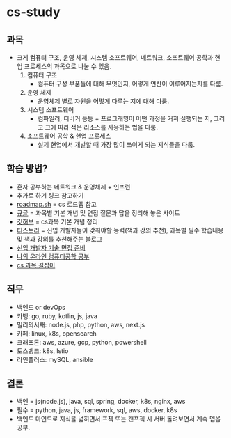 # cs-study
## 과목
- 크게 컴퓨터 구조, 운영 체제, 시스템 소프트웨어, 네트워크, 소프트웨어 공학과 현업 프로세스의 과목으로 나눌 수 있음.
  1. 컴퓨터 구조
      - 컴퓨터 구성 부품들에 대해 무엇인지, 어떻게 연산이 이루어지는지를 다룸.
  2. 운영 체제
      - 운영체제 별로 자원을 어떻게 다루는 지에 대해 다룸.
  3. 시스템 소프트웨어
      - 컴파일러, 디버거 등등 + 프로그래밍이 어떤 과정을 거져 실행되는 지, 그리고 그에 따라 적은 리소스를 사용하는 법을 다룸.
  4. 소프트웨어 공학 & 현업 프로세스
      - 실제 현업에서 개발할 때 가장 많이 쓰이게 되는 지식들을 다룸.

## 학습 방법?
- 혼자 공부하는 네트워크 & 운영체제 + 인프런
- 추가로 하기 링크 참고하기
- [roadmap.sh](https://roadmap.sh/computer-science) = cs 로드맵 참고
- [규글](https://gyoogle.dev/blog/) = 과목별 기본 개념 및 면접 질문과 답을 정리해 놓은 사이트
- [깃허브](https://github.com/WeareSoft/tech-interview) = cs과목 기본 개념 정리
- [티스토리](https://youngban.tistory.com/5) = 신입 개발자들이 갖춰야할 능력(책과 강의 추천), 과목별 필수 학습내용 및 책과 강의를 추천해주는 블로그
- [신입 개발자 기술 면접 준비](https://cocoon1787.tistory.com/668)
- [나의 온라인 컴퓨터공학 공부](https://coding-groot.tistory.com/93)
- [cs 과목 길잡이](https://velog.io/@1w2k/cs-%EA%B3%BC%EB%AA%A9-%EA%B8%B8%EC%9E%A1%EC%9D%B4)


## 직무
- 백엔드 or devOps
- 카뱅: go, ruby, kotlin, js, java
- 밀리의서재: node.js, php, python, aws, next.js
- 카페: linux, k8s, opensearch
- 크래프톤: aws, azure, gcp, python, powershell
- 토스뱅크: k8s, lstio
- 라인플러스: mySQL, ansible

## 결론
- 백엔 = js(node.js), java, sql, spring, docker, k8s, nginx, aws
- 필수 = python, java, js, framework, sql, aws, docker, k8s
- 백엔드 마인드로 지식을 넓히면서 프젝 또는 갠프젝 시 서버 돌려보면서 계속 뎁옵 공부.
